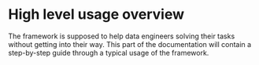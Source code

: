 # High level usage overview

The framework is supposed to help data engineers solving their tasks without
getting into their way. This part of the documentation will contain a
step-by-step guide through a typical usage of the framework.
